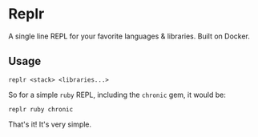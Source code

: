 # Replr

A single line REPL for your favorite languages & libraries. Built on Docker.

## Usage

```
replr <stack> <libraries...>
```

So for a simple `ruby` REPL, including the `chronic` gem, it would be:

```
replr ruby chronic
```

That's it! It's very simple.
